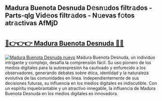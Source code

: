 ## Madura Buenota Desnuda D𝚎sn𝚞dos filtr𝚊dos - Parts-qlg Vid𝚎os filtr𝚊dos - N𝚞evas f𝚘tos atr𝚊ctivas AfMjD

# <h2><a href="http://mbavm3c.tromn.icu/?c=Madura+Buenota+Desnuda">🔗👉👉👉 Madura Buenota Desnuda 🔗🔗</a></h2>

[![Madura Buenota Desnuda nuevo](https://i.imgur.com/pEAQMta.gif)](http://mbavm3c.tromn.icu/?c=Madura+Buenota+Desnuda)
Madura Buenota Desnuda, un individuo intrigante y complejo, desafía la comprensión fácil. Su uso pionero de los medios digitales para la autoexpresión ha cautivado y enfurecido a los observadores, generando debates sobre ética, identidad y la naturaleza evolutiva de las comunidades en línea. Independientemente de sus decisiones futuras, su influencia en los medios digitales es indiscutible. Con un espíritu inquebrantable y un atractivo innegable, la influencia de Madura Buenota Desnuda en los medios digitales es innovadora.
